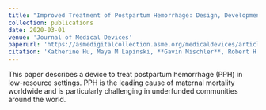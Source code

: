 ```yaml
---
title: "Improved Treatment of Postpartum Hemorrhage: Design, Development, and Bench-Top Validation of a Reusable Intrauterine Tamponade Device for Low-Resource Settings"
collection: publications
date: 2020-03-01
venue: 'Journal of Medical Devices'
paperurl: 'https://asmedigitalcollection.asme.org/medicaldevices/article/1072514/Improved-Treatment-of-Postpartum-Hemorrhage-Design?casa_token=odDurgSLQo4AAAAA:TANdPDSIjncMUfBRBDc-Q1sj7kQcbjORuEPwDF8kA2rHkXk9SYkmbjaDnn1OyoMxxtI1QAHP'
citation: 'Katherine Hu, Maya M Lapinski, **Gavin Mischler**, Robert H Allen, Amir Manbachi, Rachel Chan Seay, &quot;Improved Treatment of Postpartum Hemorrhage: Design, Development, and Bench-Top Validation of a Reusable Intrauterine Tamponade Device for Low-Resource Settings.&quot; <i>Journal of Medical Devices</i>. 14(1), 2020.'
---
```

This paper describes a device to treat postpartum hemorrhage (PPH) in low-resource settings. PPH is the leading cause of maternal mortality worldwide and is particularly challenging in underfunded communities around the world.
